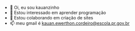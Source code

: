 - 👋 Oi, eu sou kauanzinho 
- 👀 Estou interessado em aprender programação 
- 💞️ Estou colaborando em criação de sites 
- 📫 meu gmail é kauan.ewerthon.cordeiro@escola.pr.gov.br

<!---

--->
